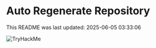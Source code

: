 # Auto Regenerate Repository

This README was last updated: 2025-06-05 03:33:06

 ![TryHackMe](https://tryhackme.com/badge/533634)